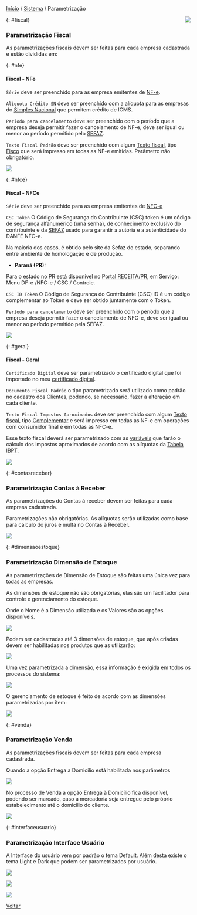 [Início](index.md) / [Sistema](sistema.md) / Parametrização

<a href="http://docs.continentenuvem.com.br/dicas.html#dicas"><img align="right" src="http://docs.continentenuvem.com.br/images/dicas.png"></a>



{: #fiscal}

### Parametrização Fiscal

As parametrizações fiscais devem ser feitas para cada empresa cadastrada e estão divididas em:



{: #nfe}

#### Fiscal - NFe

`Série` deve ser preenchido para as empresa emitentes de [NF-e](nfe.md).

`Alíquota Crédito SN` deve ser preenchido com a alíquota para as empresas do [SImples Nacional](simples_nacional.md) que permitem crédito de ICMS.

`Período para cancelamento` deve ser preenchido com o período que a empresa deseja permitir fazer o cancelamento de NF-e, deve ser igual ou menor ao período permitido pelo [SEFAZ](sefaz.md).

`Texto Fiscal Padrão` deve ser preenchido com algum [Texto fiscal](texto_fiscal.md), tipo [Fisco](texto_fiscal_fisco.md) que será impresso em todas as NF-e emitidas. Parâmetro não obrigatório.



![](images/ajustes_fiscal_nfe.jpg)



{: #nfce}

#### Fiscal - NFCe

`Série` deve ser preenchido para as empresa emitentes de [NFC-e](nfce.md)

`CSC Token`  O Código de Segurança do Contribuinte (CSC) token é um código de segurança alfanumérico (uma senha), de conhecimento exclusivo do contribuinte e da [SEFAZ](sefaz.md)  usado para garantir a autoria e a autenticidade do DANFE NFC-e. 

Na maioria dos casos, é obtido pelo site da Sefaz do estado, separando entre ambiente de homologação e de produção. 

- **Paraná (PR):** 

Para o estado no PR está disponível no [Portal RECEITA/PR](https://receita.pr.gov.br/login), em Serviço: Menu DF-e /NFC-e / CSC / Controle.

`CSC ID Token` O Código de Segurança do Contribuinte (CSC) ID é um código complementar ao Token e deve ser obtido juntamente com o Token.

`Período para cancelamento` deve ser preenchido com o período que a empresa deseja permitir fazer o cancelamento de NFC-e, deve ser igual ou menor ao período permitido pela SEFAZ.



![](images/ajustes_fiscal_nfce.jpg)



{: #geral}

#### Fiscal - Geral

`Certificado Digital` deve ser parametrizado o certificado digital que foi importado no meu [certificado digital](sistema_certificado_digital.md#certificadodigital).

`Documento Fiscal Padrão` o tipo parametrizado será utilizado como padrão no cadastro dos Clientes, podendo, se necessário, fazer a alteração em cada cliente.

`Texto Fiscal Impostos Aproximados` deve ser preenchido com algum [Texto fiscal](texto_fiscal.md), tipo [Complementar](texto_fiscal_complementar.md) e será impresso em todas as NF-e em operações com consumidor final e em todas as NFC-e. 

Esse texto fiscal deverá ser parametrizado com as [variáveis](texto_fiscal_variavel.md) que farão o cálculo dos impostos aproximados de acordo com as alíquotas da [Tabela IBPT](ajustes_fiscal_tabela_ibpt.md).



![](images/ajustes_fiscal_geral.jpg)



{: #contasreceber}

### Parametrização Contas à Receber

As parametrizações do Contas à receber devem ser feitas para cada empresa cadastrada. 

Parametrizações não obrigatórias. As alíquotas serão utilizadas como base para cálculo do juros e multa no Contas à Receber.

![](images/ajustes_contas_receber.jpg)



{: #dimensaoestoque}

### Parametrização Dimensão de Estoque

As parametrizações de Dimensão de Estoque são feitas uma única vez para todas as empresas.

As dimensões de estoque não são obrigatórias, elas são um facilitador para controle e gerenciamento do estoque.

Onde o Nome é a Dimensão utilizada e os Valores são as opções disponíveis.

![](images/ajustes_dimensao_estoque.jpg)

Podem ser cadastradas até 3 dimensões de estoque, que após criadas devem ser habilitadas nos produtos que as utilizarão:

![](images/ajustes_dimensao_estoque_produto.jpg)



Uma vez parametrizada a dimensão, essa informação é exigida em todos os processos do sistema:

![](images/ajustes_dimensao_estoque_venda.jpg)



O gerenciamento de estoque é feito de acordo com as dimensões parametrizadas por item:

![](images/ajustes_dimensao_consulta_saldo.jpg)



{: #venda}

### Parametrização Venda

As parametrizações fiscais devem ser feitas para cada empresa cadastrada. 

Quando a opção Entrega a Domicílio está habilitada nos parâmetros

![](images/ajustes_venda.jpg)



No processo de Venda a opção Entrega à Domicílio fica disponível, podendo ser marcado, caso a mercadoria seja entregue pelo próprio estabelecimento até o domicilio do cliente.

![](images/ajustes_venda_entrega_domicilio.jpg)



{: #interfaceusuario}

### Parametrização Interface Usuário

A Interface do usuário vem por padrão o tema Default. Além desta existe o tema Light e Dark que podem ser parametrizados por usuário.



![](images/ajustes_interface_usuario_default.jpg)



![](images/ajustes_interface_usuario_light.jpg)



![](images/ajustes_interface_usuario_dark.jpg)





[Voltar](sistema.md#ajustes)

